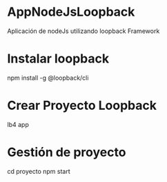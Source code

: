 # AppNodeJsLoopback
Aplicación de nodeJs utilizando loopback Framework

# Instalar loopback
npm install -g @loopback/cli

# Crear Proyecto Loopback
lb4 app

# Gestión de proyecto
cd proyecto
npm start
